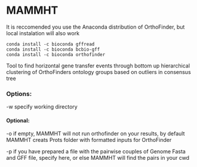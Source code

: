 # MAMMHT

It is reccomended you use the Anaconda distribution of OrthoFinder, but local instalation will also work


```
conda install -c bioconda gffread 
conda install -c bioconda bcbio-gff
conda install -c bioconda orthofinder

```
Tool to find horizontal gene transfer events through bottom up hierarchical clustering of OrthoFinders ontology groups based on outliers in consensus tree

### Options:
-w <workingDirectory> specify working directory
  
#### Optional:
-o <ProtFolder> if empty, MAMMHT will not run orthofinder on your results, by default MAMMHT creats Prots folder with formatted inputs for OrthoFinder
  
-p <PairFile> if you have prepared a file with the pairwise couples of Genome Fasta and GFF file, specify here, or else MAMMHT will find the pairs in your cwd
  
 
  
  

